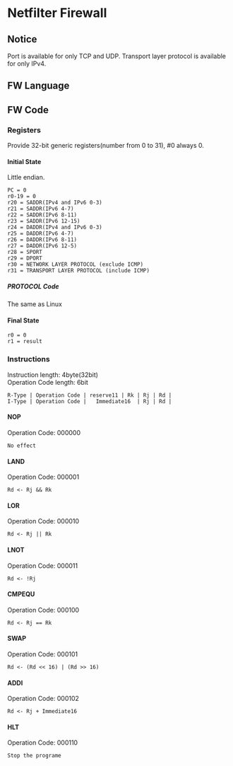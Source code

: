 # Netfilter Firewall
## Notice
Port is available for only TCP and UDP.
Transport layer protocol is available for only IPv4.
## FW Language
## FW Code
### Registers
Provide 32-bit generic registers(number from 0 to 31), #0 always 0.  
#### Initial State
Little endian.
```
PC = 0
r0-19 = 0
r20 = SADDR(IPv4 and IPv6 0-3)
r21 = SADDR(IPv6 4-7)
r22 = SADDR(IPv6 8-11)
r23 = SADDR(IPv6 12-15)
r24 = DADDR(IPv4 and IPv6 0-3)
r25 = DADDR(IPv6 4-7)
r26 = DADDR(IPv6 8-11)
r27 = DADDR(IPv6 12-5)
r28 = SPORT
r29 = DPORT
r30 = NETWORK LAYER PROTOCOL (exclude ICMP)
r31 = TRANSPORT LAYER PROTOCOL (include ICMP)
```
##### PROTOCOL Code
The same as Linux
#### Final State
```
r0 = 0
r1 = result
```
### Instructions
Instruction length: 4byte(32bit)  
Operation Code length: 6bit  
```
R-Type | Operation Code | reserve11 | Rk | Rj | Rd |
I-Type | Operation Code |   Immediate16  | Rj | Rd |
```
#### NOP
Operation Code: 000000
```
No effect
```
#### LAND
Operation Code: 000001
```
Rd <- Rj && Rk
```
#### LOR
Operation Code: 000010
```
Rd <- Rj || Rk
```
#### LNOT
Operation Code: 000011
```
Rd <- !Rj
```
#### CMPEQU
Operation Code: 000100
```
Rd <- Rj == Rk
```
#### SWAP
Operation Code: 000101
```
Rd <- (Rd << 16) | (Rd >> 16)
```
#### ADDI
Operation Code: 000102
```
Rd <- Rj + Immediate16
```
#### HLT
Operation Code: 000110
```
Stop the programe
```